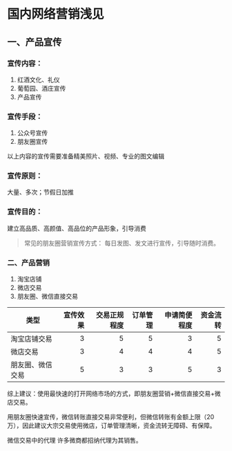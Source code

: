 # 国内网络营销浅见

## 一、产品宣传

### 宣传内容：

1. 红酒文化、礼仪
2. 葡萄园、酒庄宣传
3. 产品宣传

### 宣传手段：

1. 公众号宣传
2. 朋友圈宣传

以上内容的宣传需要准备精美照片、视频、专业的图文编辑

### 宣传原则：

大量、多次；节假日加推

### 宣传目的：

建立高品质、高颜值、高品位的产品形象，引导消费

> 常见的朋友圈营销宣传方式：
> 每日发图、发文进行宣传，引导随时消费。

### 二、产品营销

1. 淘宝店铺
2. 微店交易
3. 朋友圈、微信直接交易

|类型|宣传效果|交易正规程度|订单管理|申请简便程度|资金流转|
|---|---:|---:|---:|---:|---:|
|淘宝店铺交易|3|5|5|3|5|
|微店交易|3|4|4|4|5|
|朋友圈、微信交易|5|3|3|5|3|

综上建议：使用最快速的打开网络市场的方式，即朋友圈营销+微信直接交易+微店交易。

用朋友圈快速宣传，微信转账直接交易非常便利，但微信转账有金额上限（20万），因此建议大宗交易使用微店，订单管理清晰，资金流转无障碍、有保障。

微信交易中的代理
许多微商都招纳代理为其销售。